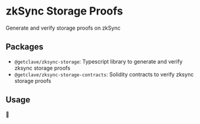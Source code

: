 # zkSync Storage Proofs

Generate and verify storage proofs on zkSync

## Packages
- `@getclave/zksync-storage`: Typescript library to generate and verify zksync
  storage proofs
- `@getclave/zksync-storage-contracts`: Solidity contracts to verify zksync
  storage proofs

## Usage
🚧
